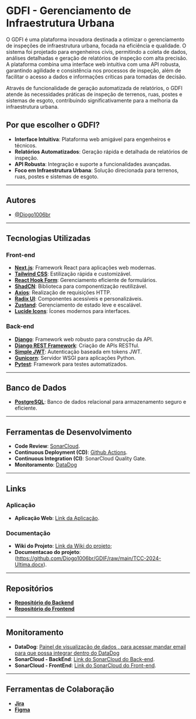 
# GDFI - Gerenciamento de Infraestrutura Urbana

O GDFI é uma plataforma inovadora destinada a otimizar o gerenciamento de inspeções de infraestrutura urbana, focada na eficiência e qualidade. O sistema foi projetado para engenheiros civis, permitindo a coleta de dados, análises detalhadas e geração de relatórios de inspeção com alta precisão. A plataforma combina uma interface web intuitiva com uma API robusta, garantindo agilidade e consistência nos processos de inspeção, além de facilitar o acesso a dados e informações críticas para tomadas de decisão.

Através de funcionalidade de geração automatizada de relatórios, o GDFI atende às necessidades práticas de inspeção de terrenos, ruas, postes e sistemas de esgoto, contribuindo significativamente para a melhoria da infraestrutura urbana.

## Por que escolher o GDFI?

- **Interface Intuitiva**: Plataforma web amigável para engenheiros e técnicos.
- **Relatórios Automatizados**: Geração rápida e detalhada de relatórios de inspeção.
- **API Robusta**: Integração e suporte a funcionalidades avançadas.
- **Foco em Infraestrutura Urbana**: Solução direcionada para terrenos, ruas, postes e sistemas de esgoto.

---

## Autores

- [@Diogo1006br](https://github.com/Diogo1006br)



---

## Tecnologias Utilizadas

### Front-end

- **[Next.js](https://nextjs.org/)**: Framework React para aplicações web modernas.
- **[Tailwind CSS](https://tailwindcss.com/)**: Estilização rápida e customizável.
- **[React Hook Form](https://react-hook-form.com/)**: Gerenciamento eficiente de formulários.
- **[ShadCN](https://shadcn.dev/)**: Biblioteca para componentização reutilizável.
- **[Axios](https://axios-http.com/)**: Realização de requisições HTTP.
- **[Radix UI](https://radix-ui.com/)**: Componentes acessíveis e personalizáveis.
- **[Zustand](https://zustand-demo.pmnd.rs/)**: Gerenciamento de estado leve e escalável.
- **[Lucide Icons](https://lucide.dev/)**: Ícones modernos para interfaces.

### Back-end

- **[Django](https://www.djangoproject.com/)**: Framework web robusto para construção da API.
- **[Django REST Framework](https://www.django-rest-framework.org/)**: Criação de APIs RESTful.
- **[Simple JWT](https://django-rest-framework-simplejwt.readthedocs.io/)**: Autenticação baseada em tokens JWT.
- **[Gunicorn](https://gunicorn.org/)**: Servidor WSGI para aplicações Python.
- **[Pytest](https://pytest.org/)**: Framework para testes automatizados.

---

## Banco de Dados

- **[PostgreSQL](https://www.postgresql.org/)**: Banco de dados relacional para armazenamento seguro e eficiente.

---

## Ferramentas de Desenvolvimento

- **Code Review**: [SonarCloud](https://sonarcloud.io/).
- **Continuous Deployment (CD)**: [Github Actions](https://github.com/features/actions).
- **Continuous Integration (CI)**: SonarCloud Quality Gate.
- **Monitoramento**: [DataDog](https://www.datadoghq.com)

---

## Links

### Aplicação

- **Aplicação Web**: [Link da Aplicação](https://gdif.site).

### Documentação

- **Wiki do Projeto**: [Link da Wiki do projeto](https://github.com/Diogo1006br/GDIF/wiki);
- **Documentacao do projeto**:(https://github.com/Diogo1006br/GDIF/raw/main/TCC-2024-Ultima.docx).


---

## Repositórios

- **[Repositório do Backend](https://github.com/Diogo1006br/Back-end-tcc)**
- **[Repositório do Frontend](https://github.com/Diogo1006br/Front-end-tcc)**

---

## Monitoramento

- **DataDog**: [Painel de visualização de dados , para acessar mandar email para que possa integrar dentro do DataDog](https://us5.datadoghq.com/infrastructure?app=ntp&host=ip-172-31-9-59.us-east-2.compute.internal)
- **SonarCloud - BackEnd**: [Link do SonarCloud do Back-end](https://sonarcloud.io/project/overview?id=Diogo1006br_Back-end-tcc).
- **SonarCloud - FrontEnd**: [Link do SonarCloud do Front-end](https://sonarcloud.io/project/overview?id=Diogo1006br_Front-end-tcc).

---

## Ferramentas de Colaboração

- **[Jira](https://doofram50.atlassian.net/jira/software/projects/KAN/boards/1?atlOrigin=eyJpIjoiZjBlOWI1MzRjYjc1NDU1MGIwZDgwOTAwNjBjN2FlYjciLCJwIjoiaiJ9)**
- **[Figma](https://www.figma.com/design/bSyU9AUrKbymuXMd826HXD/Untitled?node-id=0-1&t=bfDBD1L0unQpbqXT-1)**
  


